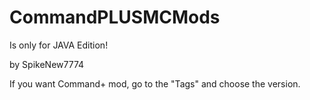 # CommandPLUSMCMods
Is only for JAVA Edition!

by SpikeNew7774

If you want Command+ mod, go to the "Tags" and choose the version.
